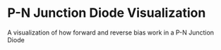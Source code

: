 # P-N Junction Diode Visualization

A visualization of how forward and reverse bias work in a P-N Junction Diode